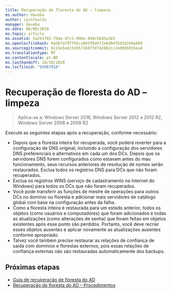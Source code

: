 ```yaml
---
title: Recuperação de floresta do AD – limpeza
ms.author: daveba
author: iainfoulds
manager: daveba
ms.date: 08/09/2018
ms.topic: article
ms.assetid: 5a291f65-794e-4fc3-996e-094c5845a383
ms.openlocfilehash: 6adb7a79ff05ca803f0d472e6d94f6d3d2d9a80d
ms.sourcegitcommit: b115e5edc545571b6ff4f42082cc3ed965815ea4
ms.translationtype: MT
ms.contentlocale: pt-BR
ms.lasthandoff: 10/30/2020
ms.locfileid: "93067918"
---
```

# <a name="ad-forest-recovery---cleanup"></a>Recuperação de floresta do AD – limpeza

>Aplica-se a: Windows Server 2016, Windows Server 2012 e 2012 R2, Windows Server 2008 e 2008 R2

 Execute as seguintes etapas após a recuperação, conforme necessário:

- Depois que a floresta inteira for recuperada, você poderá reverter para a configuração de DNS original, incluindo a configuração dos servidores DNS preferenciais e alternativos em cada um dos DCs. Depois que os servidores DNS forem configurados como estavam antes do mau funcionamento, seus recursos anteriores de resolução de nomes serão restaurados. Exclua todos os registros DNS para DCs que não foram recuperados.
- Exclua os registros WINS (serviço de cadastramento na Internet do Windows) para todos os DCs que não foram recuperados.
- Você pode transferir as funções de mestre de operações para outros DCs no domínio ou floresta e adicionar mais servidores de catálogo global com base na configuração antes da falha.
- Como a floresta inteira é restaurada para um estado anterior, todos os objetos (como usuários e computadores) que foram adicionados e todas as atualizações (como alterações de senha) que foram feitas em objetos existentes após esse ponto são perdidos. Portanto, você deve recriar esses objetos ausentes e aplicar novamente as atualizações ausentes conforme apropriado.
- Talvez você também precise restaurar as relações de confiança de saída com domínios e florestas externos, pois essas relações de confiança externas não são restauradas automaticamente dos backups.

## <a name="next-steps"></a>Próximas etapas

- [Guia de recuperação de floresta do AD](AD-Forest-Recovery-Guide.md)
- [Recuperação de floresta do AD – Procedimentos](AD-Forest-Recovery-Procedures.md)
